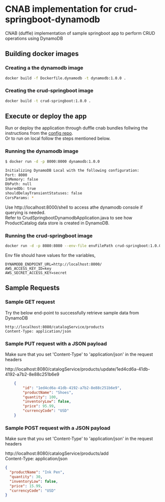 # CNAB implementation for crud-springboot-dynamodb

CNAB (duffle) implementation of sample springboot app to perform CRUD operations using DynamoDB

## Building docker images

### Creating a the dynamodb image

``` bash
docker build -f Dockerfile.dynamodb -t dynamodb:1.0.0 .
```

### Creating the crud-springboot image

``` bash
docker build -t crud-springboot:1.0.0 .
```

## Execute or deploy the app

Run or deploy the application through duffle cnab bundles follwing the instructions from the [config repo](https://github.com/raviydevops/crud-springboot-dynamodb-config).
</br>Or to run on local follow the steps mentioned below.

### Running the dynamodb image

``` bash
$ docker run -d -p 8000:8000 dynamodb:1.0.0

Initializing DynamoDB Local with the following configuration:
Port: 8000
InMemory: false
DbPath:	null
SharedDb: true
shouldDelayTransientStatuses: false
CorsParams: *
```

Use http://localhost:8000/shell to access athe dynamodb console if querying is needed.
</br>Refer to CrudSpringbootDynamodbApplication.java to see how ProductCatalog data store is created in DynamoDB.

### Running the crud-springboot image

``` bash
docker run -d -p 8080:8080 --env-file envFilePath crud-springboot:1.0.0
```

Env file should have values for the variables,

``` no-highlight
DYNAMODB_ENDPOINT_URL=http://localhost:8000/
AWS_ACCESS_KEY_ID=key
AWS_SECRET_ACCESS_KEY=secret
```

## Sample Requests

### Sample GET request

Try the below end-point to successfully retrieve sample data from DynamoDB

``` no-highlight
http://localhost:8080/catalogService/products
Content-Type: application/json
```

### Sample PUT request with a JSON payload

Make sure that you set 'Content-Type' to 'application/json' in the request headers

http://localhost:8080/catalogService/products/update/1ed4cd6a-41db-4192-a7b2-8e88c251b6e9

``` json
    {
        "id": "1ed4cd6a-41db-4192-a7b2-8e88c251b6e9",
        "productName": "Shoes",
        "quantity": 100,
        "inventoryLow": false,
        "price": 95.99,
        "currencyCode": "USD"
    }
```

### Sample POST request with a JSON payload

Make sure that you set 'Content-Type' to 'application/json' in the request headers

http://localhost:8080/catalogService/products/add
</br>Content-Type: application/json

``` json
{
  "productName": "Ink Pen",
  "quantity": 30,
  "inventoryLow": false,
  "price": 15.99,
  "currencyCode": "USD"
}
```
